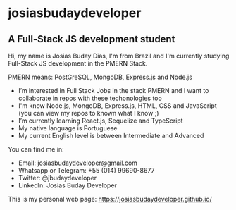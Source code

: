 # josiasbudaydeveloper
## A Full-Stack JS development student
Hi, my name is Josias Buday Dias, I'm from Brazil and I'm currently studying Full-Stack JS development in the PMERN Stack.

PMERN means: PostGreSQL, MongoDB, Express.js and Node.js

- I’m interested in Full Stack Jobs in the stack PMERN and I want to collaborate in repos with these techonologies too
- I'm know Node.js, MongoDB, Express.js, HTML, CSS and JavaScript (you can view my repos to known what I know ;)
- I’m currently learning React.js, Sequelize and TypeScript
- My native language is Portuguese
- My current English level is between Intermediate and Advanced

You can find me in:
- Email: josiasbudaydeveloper@gmail.com
- Whatsapp or Telegram: +55 (014) 99690-8677
- Twitter: @jbudaydeveloper
- LinkedIn: Josias Buday Developer

This is my personal web page: https://josiasbudaydeveloper.github.io/

